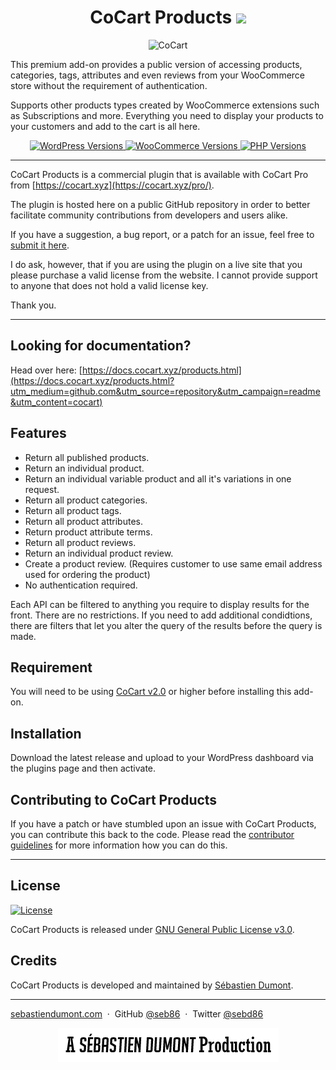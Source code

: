 <h1 align="center">CoCart Products <a href="https://github.com/co-cart/cocart-products/releases/latest/"><img src="https://img.shields.io/static/v1?goVersion=&message=v1.0.0&label=&color=9a6fc4&style=flat-square"></a></h1>

<p align="center"><img src="https://raw.githubusercontent.com/co-cart/co-cart/master/.github/Logo-1024x534.png.webp" alt="CoCart" /></p>

This premium add-on provides a public version of accessing products, categories, tags, attributes and even reviews from your WooCommerce store without the requirement of authentication.

Supports other products types created by WooCommerce extensions such as Subscriptions and more. Everything you need to display your products to your customers and add to the cart is all here.

<p align="center">
	<a href="https://wordpress.org/" target="_blank">
		<img src="https://img.shields.io/static/v1?label=&message=5.4+-+5.7&color=blue&style=flat-square&logo=wordpress&logoColor=white" alt="WordPress Versions">
	</a>
	<a href="https://woocommerce.com/" target="_blank">
		<img src="https://img.shields.io/static/v1?label=&message=4.3+-+5.1&color=96588A&style=flat-square&logo=woocommerce&logoColor=white" alt="WooCommerce Versions">
	</a>
	<a href="https://www.php.net/" target="_blank">
		<img src="https://img.shields.io/static/v1?label=&message=7.0+-+7.4&color=777bb4&style=flat-square&logo=php&logoColor=white" alt="PHP Versions">
	</a>
</p>

---
CoCart Products is a commercial plugin that is available with CoCart Pro from [https://cocart.xyz](https://cocart.xyz/pro/).

The plugin is hosted here on a public GitHub repository in order to better facilitate community contributions from developers and users alike.

If you have a suggestion, a bug report, or a patch for an issue, feel free to [submit it here](https://github.com/co-cart/cocart-products/issues/new/choose).

I do ask, however, that if you are using the plugin on a live site that you please purchase a valid license from the website. I cannot provide support to anyone that does not hold a valid license key.

Thank you.

---

## Looking for documentation?

Head over here: [https://docs.cocart.xyz/products.html](https://docs.cocart.xyz/products.html?utm_medium=github.com&utm_source=repository&utm_campaign=readme&utm_content=cocart)

## Features

 * Return all published products.
 * Return an individual product.
 * Return an individual variable product and all it's variations in one request.
 * Return all product categories.
 * Return all product tags.
 * Return all product attributes.
 * Return product attribute terms.
 * Return all product reviews.
 * Return an individual product review.
 * Create a product review. (Requires customer to use same email address used for ordering the product)
 * No authentication required.

Each API can be filtered to anything you require to display results for the front. There are no restrictions. If you need to add additional condidtions, there are filters that let you alter the query of the results before the query is made.

## Requirement

You will need to be using [CoCart v2.0](https://wordpress.org/plugins/cart-rest-api-for-woocommerce) or higher before installing this add-on.

## Installation

Download the latest release and upload to your WordPress dashboard via the plugins page and then activate.

## Contributing to CoCart Products

If you have a patch or have stumbled upon an issue with CoCart Products, you can contribute this back to the code. Please read the [contributor guidelines](https://github.com/co-cart/cocart-products/blob/master/.github/CONTRIBUTING.md) for more information how you can do this.

---

## License

[![License](https://img.shields.io/badge/license-GPL--3.0%2B-red.svg)](https://github.com/co-cart/cocart-products/blob/master/LICENSE.md)

CoCart Products is released under [GNU General Public License v3.0](http://www.gnu.org/licenses/gpl-3.0.html).

## Credits

CoCart Products is developed and maintained by [Sébastien Dumont](https://github.com/seb86).

---

[sebastiendumont.com](https://sebastiendumont.com) &nbsp;&middot;&nbsp;
GitHub [@seb86](https://github.com/seb86) &nbsp;&middot;&nbsp;
Twitter [@sebd86](https://twitter.com/sebd86)

<p align="center">
    <img src="https://raw.githubusercontent.com/seb86/my-open-source-readme-template/master/a-sebastien-dumont-production.png" width="353">
</p>